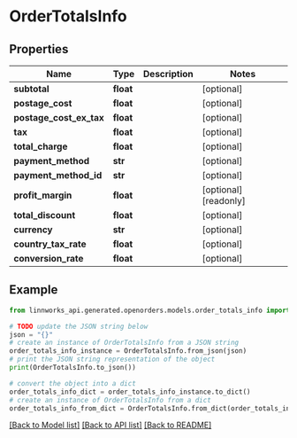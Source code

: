 # OrderTotalsInfo


## Properties

Name | Type | Description | Notes
------------ | ------------- | ------------- | -------------
**subtotal** | **float** |  | [optional] 
**postage_cost** | **float** |  | [optional] 
**postage_cost_ex_tax** | **float** |  | [optional] 
**tax** | **float** |  | [optional] 
**total_charge** | **float** |  | [optional] 
**payment_method** | **str** |  | [optional] 
**payment_method_id** | **str** |  | [optional] 
**profit_margin** | **float** |  | [optional] [readonly] 
**total_discount** | **float** |  | [optional] 
**currency** | **str** |  | [optional] 
**country_tax_rate** | **float** |  | [optional] 
**conversion_rate** | **float** |  | [optional] 

## Example

```python
from linnworks_api.generated.openorders.models.order_totals_info import OrderTotalsInfo

# TODO update the JSON string below
json = "{}"
# create an instance of OrderTotalsInfo from a JSON string
order_totals_info_instance = OrderTotalsInfo.from_json(json)
# print the JSON string representation of the object
print(OrderTotalsInfo.to_json())

# convert the object into a dict
order_totals_info_dict = order_totals_info_instance.to_dict()
# create an instance of OrderTotalsInfo from a dict
order_totals_info_from_dict = OrderTotalsInfo.from_dict(order_totals_info_dict)
```
[[Back to Model list]](../README.md#documentation-for-models) [[Back to API list]](../README.md#documentation-for-api-endpoints) [[Back to README]](../README.md)


